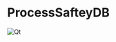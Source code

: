# ProcessSafteyDB
![Qt](https://img.shields.io/badge/Qt-%23217346.svg?style=for-the-badge&logo=Qt&logoColor=white)